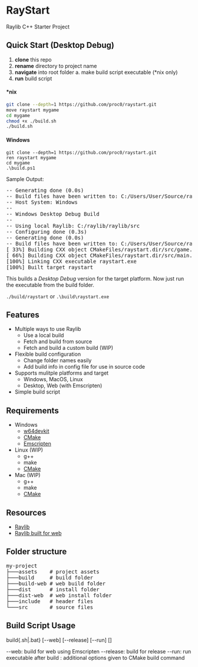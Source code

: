 # RayStart

Raylib C++ Starter Project

## Quick Start (Desktop Debug)

1. **clone** this repo
2. **rename** directory to project name
3. **navigate** into root folder
   a. make build script executable (\*nix only)
4. **run** build script

#### \*nix

```bash
git clone --depth=1 https://github.com/proc0/raystart.git
move raystart mygame
cd mygame
chmod +x ./build.sh
./build.sh
```

#### Windows

```shell
git clone --depth=1 https://github.com/proc0/raystart.git
ren raystart mygame
cd mygame
.\build.ps1
```

Sample Output:

<pre>
-- Generating done (0.0s)
-- Build files have been written to: C:/Users/User/Source/raystart/build
-- Host System: Windows
--
-- Windows Desktop Debug Build
--
-- Using local Raylib: C:/raylib/raylib/src
-- Configuring done (0.3s)
-- Generating done (0.0s)
-- Build files have been written to: C:/Users/User/Source/raystart/build
[ 33%] Building CXX object CMakeFiles/raystart.dir/src/game.cpp.obj
[ 66%] Building CXX object CMakeFiles/raystart.dir/src/main.cpp.obj
[100%] Linking CXX executable raystart.exe
[100%] Built target raystart
</pre>

This builds a _Desktop Debug_ version for the target platform.
Now just run the executable from the build folder.

`./build/raystart` or `.\build\raystart.exe`

## Features

- Multiple ways to use Raylib
  - Use a local build
  - Fetch and build from source
  - Fetch and build a custom build (WIP)
- Flexible build configuration
  - Change folder names easily
  - Add build info in config file for use in source code
- Supports mulitple platforms and target
  - Windows, MacOS, Linux
  - Desktop, Web (with Emscripten)
- Simple build script

## Requirements

- Windows
  - [w64devkit](https://github.com/skeeto/w64devkit)
  - [CMake](https://cmake.org)
  - [Emscripten](https://emscripten.org)
- Linux (WIP)
  - g++
  - make
  - [CMake](https://cmake.org)
- Mac (WIP)
  - g++
  - make
  - [CMake](https://cmake.org)

## Resources

- [Raylib](https://github.com/raysan5/raylib)
- [Raylib built for web](<https://github.com/raysan5/raylib/wiki/Working-for-Web-(HTML5)>)

## Folder structure

<pre>
my-project
├───assets    # project assets
├───build     # build folder
├───build-web # web build folder
├───dist      # install folder
├───dist-web  # web install folder
├───include   # header files
└───src       # source files
</pre>

## Build Script Usage

build{.sh|.bat} [--web] [--release] [--run] [<options>]

--web: build for web using Emscripten
--release: build for release
--run: run executable after build
<options>: additional options given to CMake build command
